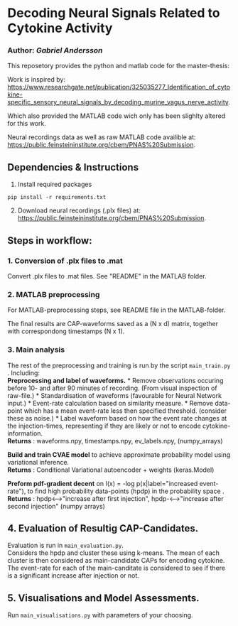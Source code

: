 

# Decoding Neural Signals Related to Cytokine Activity
### Author: *Gabriel Andersson*

This reposetory provides the python and matlab code for the master-thesis:



Work is inspired by: <https://www.researchgate.net/publication/325035277_Identification_of_cytokine-specific_sensory_neural_signals_by_decoding_murine_vagus_nerve_activity>. 

Which also provided the MATLAB code wich only has been slighlty altered for this work.

Neural recordings data as well as raw MATLAB code availible at: 
<https://public.feinsteininstitute.org/cbem/PNAS%20Submission>.


## Dependencies & Instructions
1. Install required packages
```
pip install -r requirements.txt
```
2. Download neural recordings (.plx files) at: 
<https://public.feinsteininstitute.org/cbem/PNAS%20Submission>.


## Steps in workflow:
### 1. Conversion of .plx files to .mat 
Convert .plx files to .mat files. See "README" in the MATLAB folder. 

### 2. MATLAB preprocessing
For MATLAB-preprocessing steps, see README file in the MATLAB-folder. 

The final results are CAP-waveforms saved as a (N x d) matrix, together with correspondong timestamps (N x 1).
### 3. Main analysis
The rest of the preprocessing and training is run by the script ```main_train.py``` .
Including: \
**Preprocessing and label of waveforms.** 
    * Remove observations occuring before 10- and after 90 minutes of recording. (From visual inspection of raw-file.) 
    * Standardisation of waveforms (favourable for Neural Network input.)
    * Event-rate calculation based on similarity measure.
    * Remove data-point which has a mean event-rate less then specified threshold. (consider these as noise.)
    * Label waveform based on how the event rate changes at the injection-times, representing if they are likely or not to encode cytokine-information. \
    **Returns** : waveforms.npy, timestamps.npy, ev_labels.npy, (numpy_arrays) 

**Build and train CVAE model** to achieve approximate probability model using variational inference. \
**Returns** : Conditional Variational autoencoder + weights (keras.Model)

**Preform pdf-gradient decent** on I(x) = -log p(x|label="increased event-rate"), to find high probability data-points (hpdp) in the probability space . \
**Returns** : hpdp<-->"increase after first injection", hpdp-<-->"increase after second injection" (numpy arrays)


## 4. Evaluation of Resultig CAP-Candidates.
Evaluation is run in ```main_evaluation.py```. \
Considers the hpdp and cluster these using k-means. The mean of each cluster is then considered as main-candidate CAPs for encoding cytokine. The event-rate for each of the main-canditate is considered to see if there is a significant increase after injection or not.
## 5. Visualisations and Model Assessments.
Run ```main_visualisations.py``` with parameters of your choosing.


